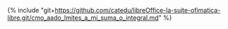 {% include "git+https://github.com/catedu/libreOffice-la-suite-ofimatica-libre.git/cmo_aado_lmites_a_mi_suma_o_integral.md" %}